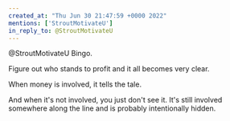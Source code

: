 ```yaml
---
created_at: "Thu Jun 30 21:47:59 +0000 2022"
mentions: ['StroutMotivateU']
in_reply_to: @StroutMotivateU
---
```


@StroutMotivateU Bingo. 

Figure out who stands to profit and it all becomes very clear.

When money is involved, it tells the tale.

And when it's not involved, you just don't see it. It's still involved somewhere along the line and is probably intentionally hidden.